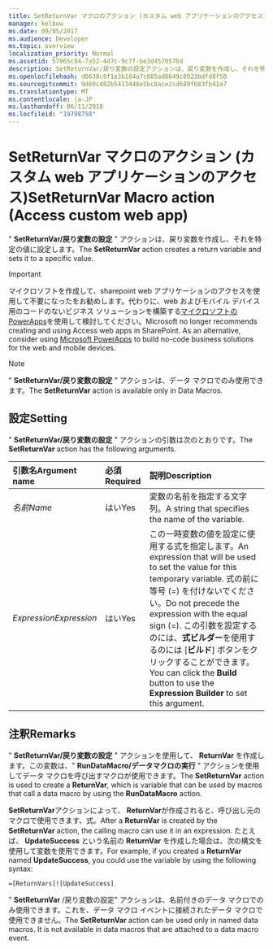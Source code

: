 ```yaml
---
title: SetReturnVar マクロのアクション (カスタム web アプリケーションのアクセス)
manager: kelbow
ms.date: 09/05/2017
ms.audience: Developer
ms.topic: overview
localization_priority: Normal
ms.assetid: 57965c84-7a52-4d7c-9c7f-be3d4570576d
description: SetReturnVar/戻り変数の設定アクションは、戻り変数を作成し、それを特定の値に設定します。
ms.openlocfilehash: d0638c8f1e3b184a7c685ad8649c8923bdfd8f50
ms.sourcegitcommit: 9d60cd82b5413446e5bc8ace2cd689f683fb41a7
ms.translationtype: MT
ms.contentlocale: ja-JP
ms.lasthandoff: 06/11/2018
ms.locfileid: "19798758"
---
```

# <a name="setreturnvar-macro-action-access-custom-web-app"></a><span data-ttu-id="31a08-103">SetReturnVar マクロのアクション (カスタム web アプリケーションのアクセス)</span><span class="sxs-lookup"><span data-stu-id="31a08-103">SetReturnVar Macro action (Access custom web app)</span></span>

<span data-ttu-id="31a08-104">" **SetReturnVar/戻り変数の設定** " アクションは、戻り変数を作成し、それを特定の値に設定します。</span><span class="sxs-lookup"><span data-stu-id="31a08-104">The **SetReturnVar** action creates a return variable and sets it to a specific value.</span></span> 
  
> [!IMPORTANT]
> <span data-ttu-id="31a08-p101">マイクロソフトを作成して、sharepoint web アプリケーションのアクセスを使用して不要になったをお勧めします。代わりに、web およびモバイル デバイス用のコードのないビジネス ソリューションを構築する[マイクロソフトの PowerApps](https://powerapps.microsoft.com/ja-jp/)を使用して検討してください。</span><span class="sxs-lookup"><span data-stu-id="31a08-p101">Microsoft no longer recommends creating and using Access web apps in SharePoint. As an alternative, consider using [Microsoft PowerApps](https://powerapps.microsoft.com/ja-jp/) to build no-code business solutions for the web and mobile devices.</span></span> 
  
> [!NOTE]
> <span data-ttu-id="31a08-107">" **SetReturnVar/戻り変数の設定** " アクションは、データ マクロでのみ使用できます。</span><span class="sxs-lookup"><span data-stu-id="31a08-107">The **SetReturnVar** action is available only in Data Macros.</span></span> 
  
## <a name="setting"></a><span data-ttu-id="31a08-108">設定</span><span class="sxs-lookup"><span data-stu-id="31a08-108">Setting</span></span>

<span data-ttu-id="31a08-109">" **SetReturnVar/戻り変数の設定** " アクションの引数は次のとおりです。</span><span class="sxs-lookup"><span data-stu-id="31a08-109">The **SetReturnVar** action has the following arguments.</span></span> 
  
|<span data-ttu-id="31a08-110">**引数名**</span><span class="sxs-lookup"><span data-stu-id="31a08-110">**Argument name**</span></span>|<span data-ttu-id="31a08-111">**必須**</span><span class="sxs-lookup"><span data-stu-id="31a08-111">**Required**</span></span>|<span data-ttu-id="31a08-112">**説明**</span><span class="sxs-lookup"><span data-stu-id="31a08-112">**Description**</span></span>|
|:-----|:-----|:-----|
| <span data-ttu-id="31a08-113">_名前_</span><span class="sxs-lookup"><span data-stu-id="31a08-113">_Name_</span></span> <br/> |<span data-ttu-id="31a08-114">はい</span><span class="sxs-lookup"><span data-stu-id="31a08-114">Yes</span></span>  <br/> |<span data-ttu-id="31a08-115">変数の名前を指定する文字列。</span><span class="sxs-lookup"><span data-stu-id="31a08-115">A string that specifies the name of the variable.</span></span>  <br/> |
| <span data-ttu-id="31a08-116">_Expression_</span><span class="sxs-lookup"><span data-stu-id="31a08-116">_Expression_</span></span> <br/> |<span data-ttu-id="31a08-117">はい</span><span class="sxs-lookup"><span data-stu-id="31a08-117">Yes</span></span>  <br/> |<span data-ttu-id="31a08-118">この一時変数の値を設定に使用する式を指定します。</span><span class="sxs-lookup"><span data-stu-id="31a08-118">An expression that will be used to set the value for this temporary variable.</span></span> <span data-ttu-id="31a08-119">式の前に等号 (=) を付けないでください。</span><span class="sxs-lookup"><span data-stu-id="31a08-119">Do not precede the expression with the equal sign (=).</span></span> <span data-ttu-id="31a08-120">この引数を設定するのには、**式ビルダー**を使用するのには [**ビルド**] ボタンをクリックすることができます。</span><span class="sxs-lookup"><span data-stu-id="31a08-120">You can click the **Build** button to use the **Expression Builder** to set this argument.</span></span>  <br/> |
   
## <a name="remarks"></a><span data-ttu-id="31a08-121">注釈</span><span class="sxs-lookup"><span data-stu-id="31a08-121">Remarks</span></span>

<span data-ttu-id="31a08-122">" **SetReturnVar/戻り変数の設定** " アクションを使用して、 **ReturnVar** を作成します。この変数は、" **RunDataMacro/データマクロの実行** " アクションを使用してデータ マクロを呼び出すマクロが使用できます。</span><span class="sxs-lookup"><span data-stu-id="31a08-122">The **SetReturnVar** action is used to create a **ReturnVar**, which is variable that can be used by macros that call a data macro by using the **RunDataMacro** action.</span></span> 
  
<span data-ttu-id="31a08-123">**SetReturnVar**アクションによって、 **ReturnVar**が作成されると、呼び出し元のマクロで使用できます、式。</span><span class="sxs-lookup"><span data-stu-id="31a08-123">After a **ReturnVar** is created by the **SetReturnVar** action, the calling macro can use it in an expression.</span></span> <span data-ttu-id="31a08-124">たとえば、 **UpdateSuccess** という名前の **ReturnVar** を作成した場合は、次の構文を使用して変数を使用できます。</span><span class="sxs-lookup"><span data-stu-id="31a08-124">For example, if you created a **ReturnVar** named **UpdateSuccess**, you could use the variable by using the following syntax:</span></span>
  
`=[ReturnVars]![UpdateSuccess]`

<span data-ttu-id="31a08-p104">" **SetReturnVar** /戻り変数の設定" アクションは、名前付きのデータ マクロでのみ使用できます。これを、データ マクロ イベントに接続されたデータ マクロで使用できません。</span><span class="sxs-lookup"><span data-stu-id="31a08-p104">The **SetReturnVar** action can be used only in named data macros. It is not available in data macros that are attached to a data macro event.</span></span> 
  

